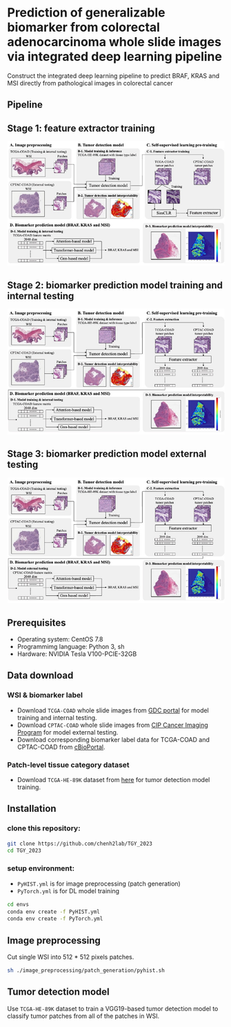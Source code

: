 # Prediction of generalizable biomarker from colorectal adenocarcinoma whole slide images via integrated deep learning pipeline
Construct the integrated deep learning pipeline to predict BRAF, KRAS and MSI directly from pathological images in colorectal cancer
## Pipeline
## Stage 1: feature extractor training
![Pipeline](./imgs/pipeline_1.jpg)
## Stage 2: biomarker prediction model training and internal testing
![Pipeline](./imgs/pipeline_2.jpg)
## Stage 3: biomarker prediction model external testing
![Pipeline](./imgs/pipeline_3.jpg)
## Prerequisites
* Operating system: CentOS 7.8
* Programmimg language: Python 3, sh
* Hardware: NVIDIA Tesla V100-PCIE-32GB
## Data download
### WSI & biomarker label
* Download `TCGA-COAD` whole slide images from [GDC portal](https://portal.gdc.cancer.gov) for model training and internal testing.
* Download `CPTAC-COAD` whole slide images from [CIP Cancer Imaging Program](https://www.cancerimagingarchive.net/collection/cptac-coad/) for model external testing.
* Download corresponding biomarker label data for TCGA-COAD and CPTAC-COAD from [cBioPortal](https://www.cbioportal.org).
### Patch-level tissue category dataset
* Download `TCGA-HE-89K` dataset from [here](https://zenodo.org/records/4024676) for tumor detection model training.
## Installation
### clone this repository:
```bash
git clone https://github.com/chenh2lab/TGY_2023
cd TGY_2023
```
### setup environment:
* `PyHIST.yml` is for image preprocessing (patch generation)
* `PyTorch.yml` is for DL model training
```bash
cd envs
conda env create -f PyHIST.yml
conda env create -f PyTorch.yml
```
## Image preprocessing
Cut single WSI into 512 * 512 pixels patches.
```bash
sh ./image_preprocessing/patch_generation/pyhist.sh
```
## Tumor detection model
Use `TCGA-HE-89K` dataset to train a VGG19-based tumor detection model to classify tumor patches from all of the patches in WSI.
